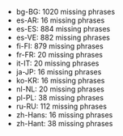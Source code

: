 - bg-BG: 1020 missing phrases
- es-AR: 16 missing phrases
- es-ES: 884 missing phrases
- es-VE: 882 missing phrases
- fi-FI: 879 missing phrases
- fr-FR: 20 missing phrases
- it-IT: 20 missing phrases
- ja-JP: 16 missing phrases
- ko-KR: 16 missing phrases
- nl-NL: 20 missing phrases
- pl-PL: 38 missing phrases
- ru-RU: 112 missing phrases
- zh-Hans: 16 missing phrases
- zh-Hant: 38 missing phrases
